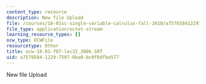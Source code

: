 ```yaml
---
content_type: resource
description: New file Upload
file: /courses/18-01sc-single-variable-calculus-fall-2010/a7578584122975970ba0bc0f0dfbe577_ocw-18.01-f07-lec32_300k.SRT
file_type: application/octet-stream
learning_resource_types: []
ocw_type: OCWFile
resourcetype: Other
title: ocw-18.01-f07-lec32_300k.SRT
uid: a7578584-1229-7597-0ba0-bc0f0dfbe577
---
```

New file Upload


